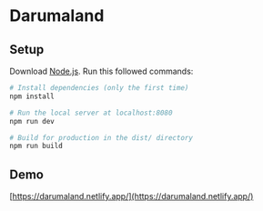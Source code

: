 # Darumaland

## Setup
Download [Node.js](https://nodejs.org/en/download/).
Run this followed commands:

``` bash
# Install dependencies (only the first time)
npm install

# Run the local server at localhost:8080
npm run dev

# Build for production in the dist/ directory
npm run build
```

## Demo
[https://darumaland.netlify.app/](https://darumaland.netlify.app/)

